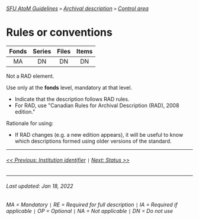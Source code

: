 ###### [SFU AtoM Guidelines](../README.md) `>` [Archival description](overview.md) `>` [Control area](overview.md#control-area)

# Rules or conventions
| Fonds 	| Series 	| Files 	| Items 	|
|:-----:	|:------:	|:-----:	|:-----:	|
|   MA    |   DN    |   DN  	|   DN  	|

Not a RAD element.

Use only at the **fonds** level, mandatory at that level.
- Indicate that the description follows RAD rules.
- For RAD, use "Canadian Rules for Archival Description (RAD), 2008 edition."

Rationale for using:
- If RAD changes (e.g. a new edition appears), it will be useful to know which descriptions formed using older versions of the standard.

---
###### [<< Previous: Institution identifier](institution-identifier.md) `|` [Next: Status >>](status.md)
---
###### Last updated: Jan 18, 2022
###### MA = Mandatory `|` RE = Required for full description `|` IA = Required if applicable `|` OP = Optional `|` NA = Not applicable `|` DN = Do not use
